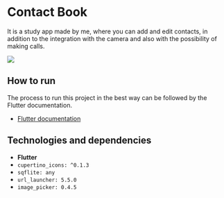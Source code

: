 # Contact Book

It is a study app made by me, where you can add and edit contacts, in addition to the integration with the camera and also with the possibility of making calls.

![](https://github.com/victormarques-ia/contact_book/blob/develop/images/contact-book.gif)

## How to run

The process to run this project in the best way can be followed by the Flutter documentation.

- [Flutter documentation](https://flutter.dev/docs/get-started/install)

## Technologies and dependencies

- **Flutter** 
- `cupertino_icons: ^0.1.3`
- `sqflite: any`
- `url_launcher: 5.5.0`
- `image_picker: 0.4.5`
